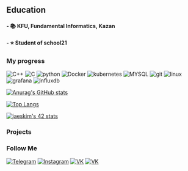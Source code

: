 ## Education
#### - 📚 KFU, Fundamental Informatics, Kazan
#### - ⭐️ Student of school21

### My progress

![C++](https://img.shields.io/badge/--0C1117??style=flat-square&logo=c%2B%2B)
![C](https://img.shields.io/badge/-0C1117??style=flat-square&logo=c)
![python](https://img.shields.io/badge/-0C1117??style=flat-square&logo=python)
![Docker](https://img.shields.io/badge/-0C1117??style=flat-square&logo=Docker)
![kubernetes](https://img.shields.io/badge/-0C1117??style=flat-square&logo=kubernetes)
![MYSQL](https://img.shields.io/badge/-0C1117??style=flat-square&logo=MYSQL)
![git](https://img.shields.io/badge/-0C1117??style=flat-square&logo=git)
![linux](https://img.shields.io/badge/-0C1117??style=flat-square&logo=linux)
![grafana](https://img.shields.io/badge/-0C1117??style=flat-square&logo=grafana)
![influxdb](https://img.shields.io/badge/-0C1117??style=flat-square&logo=influxdb)

[![Anurag's GitHub stats](https://github-readme-stats.vercel.app/api?username=lastsign&show_icons=true&theme=dracula)](https://github.com/anuraghazra/github-readme-stats)

[![Top Langs](https://github-readme-stats.vercel.app/api/top-langs/?username=lastsign&layout=compact&theme=dracula)](https://github.com/anuraghazra/github-readme-stats)

[![jaeskim's 42 stats](https://badge42.herokuapp.com/api/stats/ptycho?privacyEmail=true)](https://github.com/JaeSeoKim/badge42)

### Projects


### Follow Me

[![Telegram](https://img.shields.io/badge/-Telegram-0C1117??style=flat-square&logo=Telegram)](https://t.me/FasionSenses)
[![Instagram](https://img.shields.io/badge/-Instagram-0C1117??style=flat-square&logo=Instagram)](https://www.instagram.com/bannikov__d)
[![VK](https://img.shields.io/badge/-VK-0C1117??style=flat-square&logo=VK)](https://www.vk.com/166944568)
[![VK](https://img.shields.io/badge/-VK-0C1117??style=flat-square&logo=VK)](https://www.vk.com/166944568)

<!--
- 🔭 I’m currently working on ...
- 🌱 I’m currently learning ...
- 👯 I’m looking to collaborate on ...
- 🤔 I’m looking for help with ...
- 💬 Ask me about ...
- 📫 How to reach me: ...
- 😄 Pronouns: ...
- ⚡ Fun fact: ...
-->